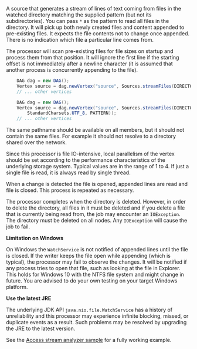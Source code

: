 A source that generates a stream of lines of text coming from 
files in the watched directory matching the supplied pattern 
(but not its subdirectories). You can pass `*` as the pattern 
to read all files in the directory. It will pick up both newly created 
files and content appended to pre-existing files. It expects the 
file contents not to change once appended. There is no indication 
which file a particular line comes from.
    
The processor will scan pre-existing files for file sizes on 
startup and process them from that position. It will ignore 
the first line if the starting offset is not immediately after 
a newline character (it is assumed that another process is 
concurrently appending to the file).

```java
    DAG dag = new DAG();
    Vertex source = dag.newVertex("source", Sources.streamFiles(DIRECTORY));
    // ... other vertices
```
```java
    DAG dag = new DAG();
    Vertex source = dag.newVertex("source", Sources.streamFiles(DIRECTORY, 
        StandardCharsets.UTF_8, PATTERN));
    // ... other vertices
```
    
The same pathname should be available on all members, but it 
should not contain the same files. For example it should not 
resolve to a directory shared over the network.
    
Since this processor is file IO-intensive, local parallelism 
of the vertex should be set according to the performance 
characteristics of the underlying storage system. Typical 
values are in the range of 1 to 4. If just a single file is read, 
it is always read by single thread.

When a change is detected the file is opened, appended lines are 
read and file is closed. This process is repeated as necessary.

The processor completes when the directory is deleted. However, 
in order to delete the directory, all files in it must be deleted 
and if you delete a file that is currently being read from, 
the job may encounter an `IOException`. The directory must be 
deleted on all nodes. Any `IOException` will cause the job to fail.
    
**Limitation on Windows**

On Windows the `WatchService` is not notified of appended lines
until the file is closed. If the writer keeps the file open while
appending (which is typical), the processor may fail to observe the
changes. It will be notified if any process tries to open that file,
such as looking at the file in Explorer. This holds for Windows 10 with
the NTFS file system and might change in future. You are advised to do
your own testing on your target Windows platform.

**Use the latest JRE**

The underlying JDK API `java.nio.file.WatchService` has a history of 
unreliability and this processor may experience infinite blocking, 
missed, or duplicate events as a result. Such problems may be resolved 
by upgrading the JRE to the latest version.

See the [Access stream analyzer sample](https://github.com/hazelcast/hazelcast-jet-code-samples/tree/master/streaming/access-stream-analyzer)
for a fully working example.